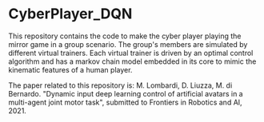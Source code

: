 # CyberPlayer_DQN
This repository contains the code to make the cyber player playing the mirror game in a group scenario. 
The group's members are simulated by different virtual trainers. Each virtual trainer is driven by an optimal control algorithm 
and has a markov chain model embedded in its core to mimic the kinematic features of a human player.

The paper related to this repository is: M. Lombardi, D. Liuzza, M. di Bernardo. "Dynamic input deep learning control of artificial avatars in a
multi-agent joint motor task", submitted to Frontiers in Robotics and AI, 2021.
